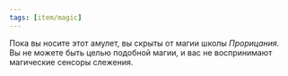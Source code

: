 ```yaml
---
tags: [item/magic]
---
```


Пока вы носите этот амулет, вы скрыты от магии школы _Прорицания_. Вы не можете быть целью подобной магии, и вас не воспринимают магические сенсоры слежения.
